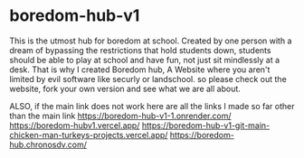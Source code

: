 # boredom-hub-v1
This is the utmost hub for boredom at school.
Created by one person with a dream of bypassing the restrictions that hold students down, students should be able to play at school and have fun, not just sit mindlessly at a desk. That is why I created Boredom hub, A Website where you aren't limited by evil software like securly or landschool.
so please check out the website, fork your own version and see what we are all about.

ALSO, if the main link does not work here are all the links I made so far other than the main link
https://boredom-hub-v1-1.onrender.com/
https://boredom-hubv1.vercel.app/
https://boredom-hub-v1-git-main-chicken-man-turkeys-projects.vercel.app/
https://boredom-hub.chronosdv.com/


